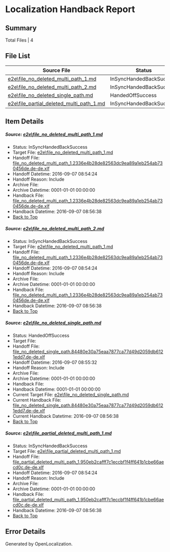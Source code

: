 # <a name='report-top'></a> Localization Handback Report

## Summary
 Total Files | 4

## File List
 Source File | Status | Details 
 ----------- | ------ | ------- 
 [e2e\file_no_deleted_multi_path_1.md](https://github.com/OpenLocalizationTestOrg/ol-test0/blob/1d7aff7c02eadd34306f6db8913dfc5afba22d9a/e2e/file_no_deleted_multi_path_1.md) | InSyncHandedBackSuccess | [Details](#1bfa1f2f7fde6fdb1c16265b700c47540cdc09a61)
 [e2e\file_no_deleted_multi_path_2.md](https://github.com/OpenLocalizationTestOrg/ol-test0/blob/6e5b2659cbdbf212b884b365d341f3a4c1104fd0/e2e/file_no_deleted_multi_path_2.md) | InSyncHandedBackSuccess | [Details](#1bfa1f2f7fde6fdb1c16265b700c47540cdc09a62)
 [e2e\file_no_deleted_single_path.md](https://github.com/OpenLocalizationTestOrg/ol-test0/blob/6e5b2659cbdbf212b884b365d341f3a4c1104fd0/e2e/file_no_deleted_single_path.md) | HandedOffSuccess | [Details](#c7cc4b577520200b5bf5874731cafbddf72db1db3)
 [e2e\file_partial_deleted_multi_path_1.md](https://github.com/OpenLocalizationTestOrg/ol-test0/blob/1d7aff7c02eadd34306f6db8913dfc5afba22d9a/e2e/file_partial_deleted_multi_path_1.md) | InSyncHandedBackSuccess | [Details](#9057eb2449dbcd71cf8f78f23c43405985e293094)

## Item Details
##### <a name='1bfa1f2f7fde6fdb1c16265b700c47540cdc09a61'></a> Source: [e2e\file_no_deleted_multi_path_1.md](https://github.com/OpenLocalizationTestOrg/ol-test0/blob/1d7aff7c02eadd34306f6db8913dfc5afba22d9a/e2e/file_no_deleted_multi_path_1.md)
* Status: InSyncHandedBackSuccess
* Target File: [e2e\file_no_deleted_multi_path_1.md](https://github.com/OpenLocalizationTestOrg/ol-test0-dede/blob/baff48cf11f932e88b8a177e8625d57e21bf3100/e2e/file_no_deleted_multi_path_1.md)
* Handoff File: [file_no_deleted_multi_path_1.2336e4b28de82563dc9ea89a1eb254ab730456de.de-de.xlf](https://github.com/OpenLocalizationTestOrg/ol-test0-handoff/blob/2bd7d77c7cf24c7813f5f0aaf53b5a50c747541b/ol-handoff/OpenLocalizationTestOrg/ol-test0-dede/yuwzho/mt/file_no_deleted_multi_path_1.2336e4b28de82563dc9ea89a1eb254ab730456de.de-de.xlf)
* Handoff Datetime: 2016-09-07 08:54:24
* Handoff Reason: Include
* Archive File: 
* Archive Datetime: 0001-01-01 00:00:00
* Handback File: [file_no_deleted_multi_path_1.2336e4b28de82563dc9ea89a1eb254ab730456de.de-de.xlf](https://github.com/OpenLocalizationTestOrg/ol-test0-handback/blob/7f55dfded5e52fe5590eee5e3f9ac167e4a095cc/ol-handback/OpenLocalizationTestOrg/ol-test0-dede/yuwzho/mt/file_no_deleted_multi_path_1.2336e4b28de82563dc9ea89a1eb254ab730456de.de-de.xlf)
* Handback Datetime: 2016-09-07 08:56:38
* [Back to Top](#report-top)

##### <a name='1bfa1f2f7fde6fdb1c16265b700c47540cdc09a62'></a> Source: [e2e\file_no_deleted_multi_path_2.md](https://github.com/OpenLocalizationTestOrg/ol-test0/blob/6e5b2659cbdbf212b884b365d341f3a4c1104fd0/e2e/file_no_deleted_multi_path_2.md)
* Status: InSyncHandedBackSuccess
* Target File: [e2e\file_no_deleted_multi_path_1.md](https://github.com/OpenLocalizationTestOrg/ol-test0-dede/blob/baff48cf11f932e88b8a177e8625d57e21bf3100/e2e/file_no_deleted_multi_path_1.md)
* Handoff File: [file_no_deleted_multi_path_1.2336e4b28de82563dc9ea89a1eb254ab730456de.de-de.xlf](https://github.com/OpenLocalizationTestOrg/ol-test0-handoff/blob/2bd7d77c7cf24c7813f5f0aaf53b5a50c747541b/ol-handoff/OpenLocalizationTestOrg/ol-test0-dede/yuwzho/mt/file_no_deleted_multi_path_1.2336e4b28de82563dc9ea89a1eb254ab730456de.de-de.xlf)
* Handoff Datetime: 2016-09-07 08:54:24
* Handoff Reason: Include
* Archive File: 
* Archive Datetime: 0001-01-01 00:00:00
* Handback File: [file_no_deleted_multi_path_1.2336e4b28de82563dc9ea89a1eb254ab730456de.de-de.xlf](https://github.com/OpenLocalizationTestOrg/ol-test0-handback/blob/7f55dfded5e52fe5590eee5e3f9ac167e4a095cc/ol-handback/OpenLocalizationTestOrg/ol-test0-dede/yuwzho/mt/file_no_deleted_multi_path_1.2336e4b28de82563dc9ea89a1eb254ab730456de.de-de.xlf)
* Handback Datetime: 2016-09-07 08:56:38
* [Back to Top](#report-top)

##### <a name='c7cc4b577520200b5bf5874731cafbddf72db1db3'></a> Source: [e2e\file_no_deleted_single_path.md](https://github.com/OpenLocalizationTestOrg/ol-test0/blob/6e5b2659cbdbf212b884b365d341f3a4c1104fd0/e2e/file_no_deleted_single_path.md)
* Status: HandedOffSuccess
* Target File: 
* Handoff File: [file_no_deleted_single_path.84480e30a75eaa7877ca77d49d2059db6121edd7.de-de.xlf](https://github.com/OpenLocalizationTestOrg/ol-test0-handoff/blob/2aefc620ea9b4758e828e8d188adb80f57ee1e9b/ol-handoff/OpenLocalizationTestOrg/ol-test0-dede/yuwzho/mt/file_no_deleted_single_path.84480e30a75eaa7877ca77d49d2059db6121edd7.de-de.xlf)
* Handoff Datetime: 2016-09-07 08:55:32
* Handoff Reason: Include
* Archive File: 
* Archive Datetime: 0001-01-01 00:00:00
* Handback File: 
* Handback Datetime: 0001-01-01 00:00:00
* Current Target File: [e2e\file_no_deleted_single_path.md](https://github.com/OpenLocalizationTestOrg/ol-test0-dede/blob/baff48cf11f932e88b8a177e8625d57e21bf3100/e2e/file_no_deleted_single_path.md)
* Current Handback File: [file_no_deleted_single_path.84480e30a75eaa7877ca77d49d2059db6121edd7.de-de.xlf](https://github.com/OpenLocalizationTestOrg/ol-test0-handback/blob/7f55dfded5e52fe5590eee5e3f9ac167e4a095cc/ol-handback/OpenLocalizationTestOrg/ol-test0-dede/yuwzho/mt/file_no_deleted_single_path.84480e30a75eaa7877ca77d49d2059db6121edd7.de-de.xlf)
* Current Handback Datetime: 2016-09-07 08:56:38
* [Back to Top](#report-top)

##### <a name='9057eb2449dbcd71cf8f78f23c43405985e293094'></a> Source: [e2e\file_partial_deleted_multi_path_1.md](https://github.com/OpenLocalizationTestOrg/ol-test0/blob/1d7aff7c02eadd34306f6db8913dfc5afba22d9a/e2e/file_partial_deleted_multi_path_1.md)
* Status: InSyncHandedBackSuccess
* Target File: [e2e\file_partial_deleted_multi_path_1.md](https://github.com/OpenLocalizationTestOrg/ol-test0-dede/blob/baff48cf11f932e88b8a177e8625d57e21bf3100/e2e/file_partial_deleted_multi_path_1.md)
* Handoff File: [file_partial_deleted_multi_path_1.950eb2cafff7c1eccbf1f4ff641b1cbe66aecd0c.de-de.xlf](https://github.com/OpenLocalizationTestOrg/ol-test0-handoff/blob/2bd7d77c7cf24c7813f5f0aaf53b5a50c747541b/ol-handoff/OpenLocalizationTestOrg/ol-test0-dede/yuwzho/mt/file_partial_deleted_multi_path_1.950eb2cafff7c1eccbf1f4ff641b1cbe66aecd0c.de-de.xlf)
* Handoff Datetime: 2016-09-07 08:54:24
* Handoff Reason: Include
* Archive File: 
* Archive Datetime: 0001-01-01 00:00:00
* Handback File: [file_partial_deleted_multi_path_1.950eb2cafff7c1eccbf1f4ff641b1cbe66aecd0c.de-de.xlf](https://github.com/OpenLocalizationTestOrg/ol-test0-handback/blob/7f55dfded5e52fe5590eee5e3f9ac167e4a095cc/ol-handback/OpenLocalizationTestOrg/ol-test0-dede/yuwzho/mt/file_partial_deleted_multi_path_1.950eb2cafff7c1eccbf1f4ff641b1cbe66aecd0c.de-de.xlf)
* Handback Datetime: 2016-09-07 08:56:38
* [Back to Top](#report-top)


## Error Details

Generated by OpenLocalization.
